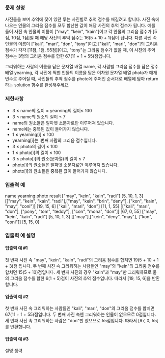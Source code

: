 ### 문제 설명

사진들을 보며 추억에 젖어 있던 루는 사진별로 추억 점수를 매길려고 합니다. 사진 속에 나오는 인물의 그리움 점수를 모두 합산한 값이 해당 사진의 추억 점수가 됩니다. 예를 들어 사진 속 인물의 이름이 ["may", "kein", "kain"]이고 각 인물의 그리움 점수가 [5점, 10점, 1점]일 때 해당 사진의 추억 점수는 16(5 + 10 + 1)점이 됩니다. 다른 사진 속 인물의 이름이 ["kali", "mari", "don", "tony"]이고 ["kali", "mari", "don"]의 그리움 점수가 각각 [11점, 1점, 55점]]이고, "tony"는 그리움 점수가 없을 때, 이 사진의 추억 점수는 3명의 그리움 점수를 합한 67(11 + 1 + 55)점입니다.

그리워하는 사람의 이름을 담은 문자열 배열 name, 각 사람별 그리움 점수를 담은 정수 배열 yearning, 각 사진에 찍힌 인물의 이름을 담은 이차원 문자열 배열 photo가 매개변수로 주어질 때, 사진들의 추억 점수를 photo에 주어진 순서대로 배열에 담아 return하는 solution 함수를 완성해주세요.

### 제한사항

- 3 ≤ name의 길이 = yearning의 길이≤ 100
- 3 ≤ name의 원소의 길이 ≤ 7
- name의 원소들은 알파벳 소문자로만 이루어져 있습니다.
- name에는 중복된 값이 들어가지 않습니다.
- 1 ≤ yearning[i] ≤ 100
- yearning[i]는 i번째 사람의 그리움 점수입니다.
- 3 ≤ photo의 길이 ≤ 100
- 1 ≤ photo[i]의 길이 ≤ 100
- 3 ≤ photo[i]의 원소(문자열)의 길이 ≤ 7
- photo[i]의 원소들은 알파벳 소문자로만 이루어져 있습니다.
- photo[i]의 원소들은 중복된 값이 들어가지 않습니다.

### 입출력 예

name yearning photo result
["may", "kein", "kain", "radi"] [5, 10, 1, 3] [["may", "kein", "kain", "radi"],["may", "kein", "brin", "deny"], ["kon", "kain", "may", "coni"]] [19, 15, 6]
["kali", "mari", "don"] [11, 1, 55] [["kali", "mari", "don"], ["pony", "tom", "teddy"], ["con", "mona", "don"]] [67, 0, 55]
["may", "kein", "kain", "radi"] [5, 10, 1, 3] [["may"],["kein", "deny", "may"], ["kon", "coni"]] [5, 15, 0]

### 입출력 예 설명

#### 입출력 예 #1

첫 번째 사진 속 "may", "kein", "kain", "radi"의 그리움 점수를 합치면 19(5 + 10 + 1 + 3)점 입니다. 두 번째 사진 속 그리워하는 사람들인 "may"와 "kein"의 그리움 점수를 합치면 15(5 + 10)점입니다. 세 번째 사진의 경우 "kain"과 "may"만 그리워하므로 둘의 그리움 점수를 합한 6(1 + 5)점이 사진의 추억 점수입니다. 따라서 [19, 15, 6]을 반환합니다.

#### 입출력 예 #2

첫 번째 사진 속 그리워하는 사람들인 "kali", "mari", "don"의 그리움 점수를 합치면 67(11 + 1 + 55)점입니다. 두 번째 사진 속엔 그리워하는 인물이 없으므로 0점입니다. 세 번째 사진 속 그리워하는 사람은 "don"만 있으므로 55점입니다. 따라서 [67, 0, 55]를 반환합니다.

#### 입출력 예 #3

설명 생략

